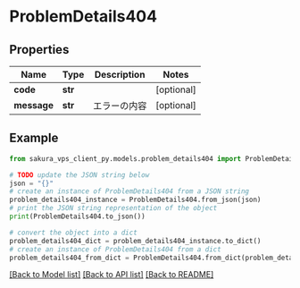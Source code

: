 # ProblemDetails404


## Properties

Name | Type | Description | Notes
------------ | ------------- | ------------- | -------------
**code** | **str** |  | [optional] 
**message** | **str** | エラーの内容 | [optional] 

## Example

```python
from sakura_vps_client_py.models.problem_details404 import ProblemDetails404

# TODO update the JSON string below
json = "{}"
# create an instance of ProblemDetails404 from a JSON string
problem_details404_instance = ProblemDetails404.from_json(json)
# print the JSON string representation of the object
print(ProblemDetails404.to_json())

# convert the object into a dict
problem_details404_dict = problem_details404_instance.to_dict()
# create an instance of ProblemDetails404 from a dict
problem_details404_from_dict = ProblemDetails404.from_dict(problem_details404_dict)
```
[[Back to Model list]](../README.md#documentation-for-models) [[Back to API list]](../README.md#documentation-for-api-endpoints) [[Back to README]](../README.md)


